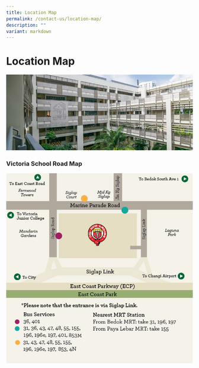 ```yaml
---
title: Location Map
permalink: /contact-us/location-map/
description: ""
variant: markdown
---
```

# **Location Map**

![](/images/contact.jpg)

### Victoria School Road Map

![](/images/map_9522u.png)